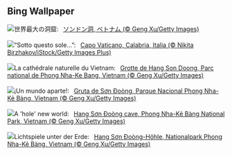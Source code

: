 ## Bing Wallpaper
![](https://www.bing.com/th?id=OHR.HangCave_JA-JP0202736881_UHD.jpg&w=1000)世界最大の洞窟:&nbsp;&ensp;[ソンドン洞, ベトナム (© Geng Xu/Getty Images)](https://www.bing.com/th?id=OHR.HangCave_JA-JP0202736881_UHD.jpg)
<br><br/>
![](https://www.bing.com/th?id=OHR.Ferragosto_IT-IT4867237057_UHD.jpg&w=1000)“Sotto questo sole...”:&nbsp;&ensp;[Capo Vaticano, Calabria, Italia (© Nikita Birzhakov/iStock/Getty Images Plus)](https://www.bing.com/th?id=OHR.Ferragosto_IT-IT4867237057_UHD.jpg)
<br><br/>
![](https://www.bing.com/th?id=OHR.HangCave_FR-FR1926415619_UHD.jpg&w=1000)La cathédrale naturelle du Vietnam:&nbsp;&ensp;[Grotte de Hang Son Doong, Parc national de Phong Nha-Ke Bang, Vietnam (© Geng Xu/Getty Images)](https://www.bing.com/th?id=OHR.HangCave_FR-FR1926415619_UHD.jpg)
<br><br/>
![](https://www.bing.com/th?id=OHR.HangCave_ES-ES4781129979_UHD.jpg&w=1000)¡Un mundo aparte!:&nbsp;&ensp;[Gruta de Sơn Đoòng, Parque Nacional Phong Nha-Kẻ Bàng, Vietnam (© Geng Xu/Getty Images)](https://www.bing.com/th?id=OHR.HangCave_ES-ES4781129979_UHD.jpg)
<br><br/>
![](https://www.bing.com/th?id=OHR.HangCave_EN-GB5986425507_UHD.jpg&w=1000)A 'hole' new world:&nbsp;&ensp;[Hang Sơn Đoòng cave, Phong Nha-Kẻ Bàng National Park, Vietnam (© Geng Xu/Getty Images)](https://www.bing.com/th?id=OHR.HangCave_EN-GB5986425507_UHD.jpg)
<br><br/>
![](https://www.bing.com/th?id=OHR.HangCave_DE-DE9528025476_UHD.jpg&w=1000)Lichtspiele unter der Erde:&nbsp;&ensp;[Hang Sơn Đoòng-Höhle, Nationalpark Phong Nha-Kẻ Bàng, Vietnam (© Geng Xu/Getty Images)](https://www.bing.com/th?id=OHR.HangCave_DE-DE9528025476_UHD.jpg)
<br><br/>
